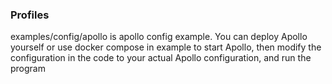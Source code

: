 ### Profiles
examples/config/apollo is apollo config example.
You can deploy Apollo yourself or use docker compose in example to start Apollo,
then modify the configuration in the code to your actual Apollo configuration,
and run the program

